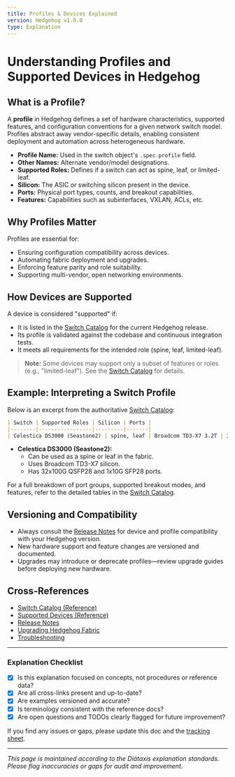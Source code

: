 ```yaml
---
title: Profiles & Devices Explained
version: Hedgehog v1.0.0
type: Explanation
---
```


# Understanding Profiles and Supported Devices in Hedgehog

## What is a Profile?
A **profile** in Hedgehog defines a set of hardware characteristics, supported features, and configuration conventions for a given network switch model. Profiles abstract away vendor-specific details, enabling consistent deployment and automation across heterogeneous hardware.

- **Profile Name:** Used in the switch object's `.spec.profile` field.
- **Other Names:** Alternate vendor/model designations.
- **Supported Roles:** Defines if a switch can act as spine, leaf, or limited-leaf.
- **Silicon:** The ASIC or switching silicon present in the device.
- **Ports:** Physical port types, counts, and breakout capabilities.
- **Features:** Capabilities such as subinterfaces, VXLAN, ACLs, etc.

## Why Profiles Matter
Profiles are essential for:
- Ensuring configuration compatibility across devices.
- Automating fabric deployment and upgrades.
- Enforcing feature parity and role suitability.
- Supporting multi-vendor, open networking environments.

## How Devices are Supported
A device is considered "supported" if:
- It is listed in the [Switch Catalog](../reference/profiles.md) for the current Hedgehog release.
- Its profile is validated against the codebase and continuous integration tests.
- It meets all requirements for the intended role (spine, leaf, limited-leaf).

> **Note:** Some devices may support only a subset of features or roles (e.g., "limited-leaf"). See the [Switch Catalog](../reference/profiles.md) for details.

## Example: Interpreting a Switch Profile
Below is an excerpt from the authoritative [Switch Catalog](../reference/profiles.md):

```markdown
| Switch | Supported Roles | Silicon | Ports |
|--------|-----------------|---------|-------|
| Celestica DS3000 (Seastone2) | spine, leaf | Broadcom TD3-X7 3.2T | 32xQSFP28-100G, 1xSFP28-10G |
```

- **Celestica DS3000 (Seastone2):**
  - Can be used as a spine or leaf in the fabric.
  - Uses Broadcom TD3-X7 silicon.
  - Has 32x100G QSFP28 and 1x10G SFP28 ports.

For a full breakdown of port groups, supported breakout modes, and features, refer to the detailed tables in the [Switch Catalog](../reference/profiles.md).

## Versioning and Compatibility
- Always consult the [Release Notes](../reference/release-notes.md) for device and profile compatibility with your Hedgehog version.
- New hardware support and feature changes are versioned and documented.
- Upgrades may introduce or deprecate profiles—review upgrade guides before deploying new hardware.

## Cross-References
- [Switch Catalog (Reference)](../reference/profiles.md)
- [Supported Devices (Reference)](../reference/supported-devices.md)
- [Release Notes](../reference/release-notes.md)
- [Upgrading Hedgehog Fabric](../how-to/upgrading.md)
- [Troubleshooting](../how-to/troubleshooting.md)

---

### Explanation Checklist
- [x] Is this explanation focused on concepts, not procedures or reference data?
- [x] Are all cross-links present and up-to-date?
- [x] Are examples versioned and accurate?
- [x] Is terminology consistent with the reference docs?
- [x] Are open questions and TODOs clearly flagged for future improvement?

If you find any issues or gaps, please update this doc and the [tracking sheet](../_comparison-tracking.md).

---

*This page is maintained according to the Diátaxis explanation standards. Please flag inaccuracies or gaps for audit and improvement.*
